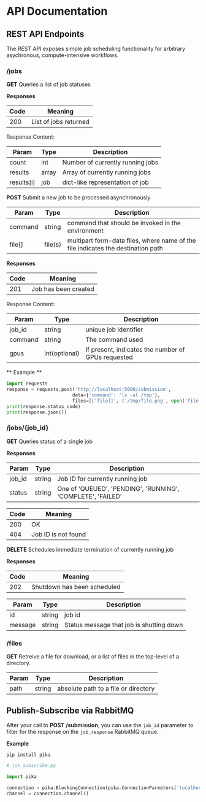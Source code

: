 # API Documentation

## REST API Endpoints

The REST API exposes simple job scheduling functionality for arbitrary asychronous, compute-intensive workflows.

### /jobs

**GET** Queries a list of job statuses

**Responses**

  Code | Meaning
  -----|--------
  200  | List of jobs returned

Response Content:

  Param | Type | Description
  ------|------|------------
  count | int  | Number of currently running jobs
  results | array | Array of currently running jobs
  results[i] | job | dict-like representation of job

**POST** Submit a new job to be processed asynchronously

   Param      | Type          | Description
   ---------- | ------------- | ----------
   command    | string        | command that should be invoked in the environment
   file[]     | file(s)       | multipart form-data files, where name of the file indicates the destination path

**Responses**

  Code | Meaning
  -----|--------
  201  | Job has been created

Response Content:

  Param | Type | Description
  ------|------|------------
  job_id|string| unique job identifier
  command|string| The command used
  gpus | int(optional) | If present, indicates the number of GPUs requested

** Example **

```python
import requests
response = requests.post('http://localhost:5000/submission',
                        data={'command': 'ls -al /tmp'},
                        files=[('file[]', ('/tmp/file.png', open('file.png'), 'image/png'))])
print(response.status_code)
print(response.json())
```

### /jobs/{job_id}

**GET** Queries status of a single job

**Responses**

  Param | Type | Description
  ------|------|------------
  job_id|string|Job ID for currently running job
  status|string|One of 'QUEUED', 'PENDING', 'RUNNING', 'COMPLETE', 'FAILED'

  Code | Meaning
  -----|--------
  200  | OK
  404  | Job ID is not found

**DELETE** Schedules immediate termination of currently running job

**Responses**

  Code | Meaning
  -----|--------
  202  | Shutdown has been scheduled

  Param | Type | Description
  ------|------|------------
  id    | string | job id
  message | string | Status message that job is shutting down

### /files

**GET** Retreive a file for download, or a list of files in the top-level of a directory.

  Param | Type | Description
  ------|------|------------
  path  | string | absolute path to a file or directory


## Publish-Subscribe via RabbitMQ

After your call to **POST /submission**, you can use the `job_id` parameter to filter for the response on the `job_response` RabbitMQ queue.

**Example**

`pip install pika`

```python
# job_subscribe.py

import pika

connection = pika.BlockingConnection(pika.ConnectionParmeters('localhost'))
channel = connection.channel()
```
